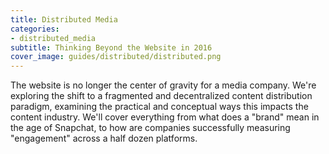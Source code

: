 ```yaml
---
title: Distributed Media
categories:
- distributed_media
subtitle: Thinking Beyond the Website in 2016
cover_image: guides/distributed/distributed.png
---
```


The website is no longer the center of gravity for a media company. We're exploring the shift to a fragmented and decentralized content distribution paradigm, examining the practical and conceptual ways this impacts the content industry. We'll cover everything from what does a "brand" mean in the age of Snapchat, to how are companies successfully measuring "engagement" across a half dozen platforms.
